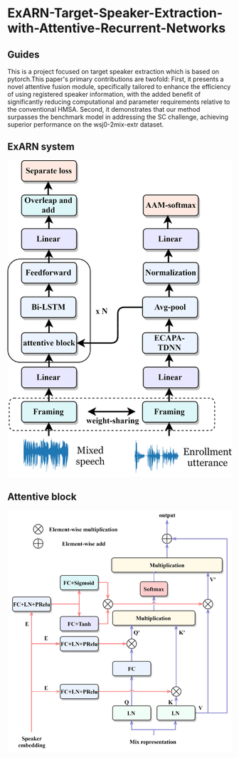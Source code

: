 # ExARN-Target-Speaker-Extraction-with-Attentive-Recurrent-Networks
## Guides
This is a project focused on target speaker extraction which is based on pytorch.This paper's primary contributions are twofold: First, it presents a novel attentive fusion module, specifically tailored to enhance the efficiency of using registered speaker information, with the added benefit of significantly reducing computational and parameter requirements relative to the conventional HMSA. Second, it demonstrates that our method surpasses the benchmark model in addressing the SC challenge, achieving superior performance on the wsj0-2mix-extr dataset.

## ExARN system
<div align=center><img src="https://github.com/shenpengjie/ExARN-Target-Speaker-Extraction-with-Attentive-Recurrent-Networks/blob/main/img/model.png"></div>

## Attentive block
<div align=center><img src="https://github.com/shenpengjie/ExARN-Target-Speaker-Extraction-with-Attentive-Recurrent-Networks/blob/main/img/self-attention.png"></div>





